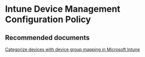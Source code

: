 <properties
	pageTitle="Device Management Device Groups"
	description="Device Management Device Groups"
	service="microsoft.intune"
	resource="intune"
	authors="mackie1604"
	displayOrder=""
	selfHelpType="generic"
	supportTopicIds="32447198"
	resourceTags=""
	productPesIds="15584"
	cloudEnvironments="public"
/>

# Intune Device Management Configuration Policy

## **Recommended documents**

[Categorize devices with device group mapping in Microsoft Intune](https://docs.microsoft.com/intune-classic/deploy-use/categorize-devices-with-device-group-mapping-in-microsoft-intune)<br>




